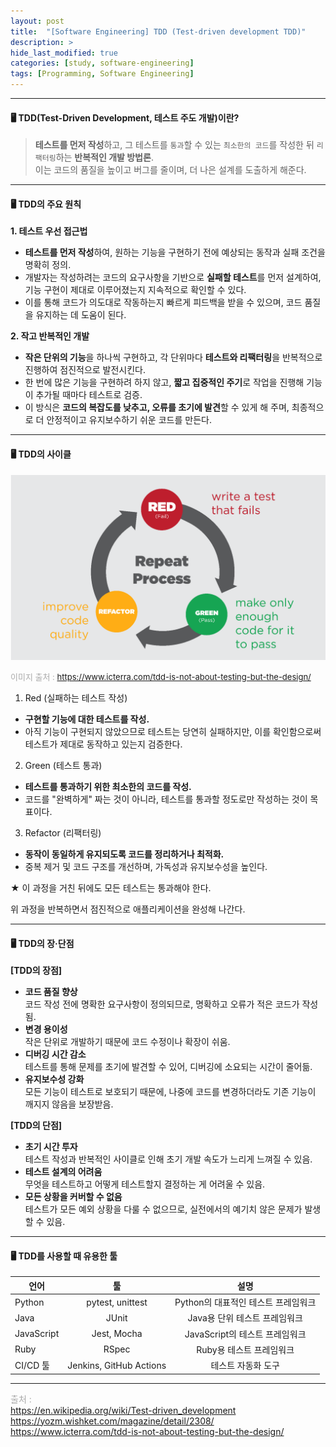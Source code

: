 ```yaml
---
layout: post
title:  "[Software Engineering] TDD (Test-driven development TDD)"
description: >
hide_last_modified: true
categories: [study, software-engineering]
tags: [Programming, Software Engineering]
---
```


----

#### 🖥️ TDD(Test-Driven Development, 테스트 주도 개발)이란?

> **테스트를 먼저 작성**하고, 그 테스트를 `통과`할 수 있는 `최소한의 코드`를 작성한 뒤 `리팩터링`하는 **반복적인 개발 방법론**. <br>
이는 코드의 품질을 높이고 버그를 줄이며, 더 나은 설계를 도출하게 해준다.

----

#### 🖥️ TDD의 주요 원칙

**1. 테스트 우선 접근법**
  - **테스트를 먼저 작성**하여, 원하는 기능을 구현하기 전에 예상되는 동작과 실패 조건을 명확히 정의.
  - 개발자는 작성하려는 코드의 요구사항을 기반으로 **실패할 테스트**를 먼저 설계하여, 기능 구현이 제대로 이루어졌는지 지속적으로 확인할 수 있다.
  - 이를 통해 코드가 의도대로 작동하는지 빠르게 피드백을 받을 수 있으며, 코드 품질을 유지하는 데 도움이 된다.

**2. 작고 반복적인 개발**
  - **작은 단위의 기능**을 하나씩 구현하고, 각 단위마다 **테스트와 리팩터링**을 반복적으로 진행하여 점진적으로 발전시킨다.
  - 한 번에 많은 기능을 구현하려 하지 않고, **짧고 집중적인 주기**로 작업을 진행해 기능이 추가될 때마다 테스트로 검증.
  - 이 방식은 **코드의 복잡도를 낮추고, 오류를 초기에 발견**할 수 있게 해 주며, 최종적으로 더 안정적이고 유지보수하기 쉬운 코드를 만든다.

----

#### 🖥️ TDD의 사이클

![](../../../assets/img/blog/software_engineering/tdd_process.png)

<span style="color:darkgray; font-size:13px;">이미지 출처 : https://www.icterra.com/tdd-is-not-about-testing-but-the-design/</span>

1. Red (실패하는 테스트 작성)
  - **구현할 기능에 대한 테스트를 작성.**
  - 아직 기능이 구현되지 않았으므로 테스트는 당연히 실패하지만, 이를 확인함으로써 테스트가 제대로 동작하고 있는지 검증한다.

2. Green (테스트 통과)
  - **테스트를 통과하기 위한 최소한의 코드를 작성.**
  - 코드를 "완벽하게" 짜는 것이 아니라, 테스트를 통과할 정도로만 작성하는 것이 목표이다.

3. Refactor (리팩터링)
  - **동작이 동일하게 유지되도록 코드를 정리하거나 최적화.**
  - 중복 제거 및 코드 구조를 개선하며, 가독성과 유지보수성을 높인다.
  
  ★ 이 과정을 거친 뒤에도 모든 테스트는 통과해야 한다.


위 과정을 반복하면서 점진적으로 애플리케이션을 완성해 나간다.

----

#### 🖥️ TDD의 장·단점

**[TDD의 장점]**
- **코드 품질 향상**  
  코드 작성 전에 명확한 요구사항이 정의되므로, 명확하고 오류가 적은 코드가 작성됨.
- **변경 용이성**  
  작은 단위로 개발하기 때문에 코드 수정이나 확장이 쉬움.
- **디버깅 시간 감소**  
  테스트를 통해 문제를 초기에 발견할 수 있어, 디버깅에 소요되는 시간이 줄어듦.
- **유지보수성 강화**  
  모든 기능이 테스트로 보호되기 때문에, 나중에 코드를 변경하더라도 기존 기능이 깨지지 않음을 보장받음.

**[TDD의 단점]**
- **초기 시간 투자**  
  테스트 작성과 반복적인 사이클로 인해 초기 개발 속도가 느리게 느껴질 수 있음.
- **테스트 설계의 어려움**  
  무엇을 테스트하고 어떻게 테스트할지 결정하는 게 어려울 수 있음.
- **모든 상황을 커버할 수 없음**  
  테스트가 모든 예외 상황을 다룰 수 없으므로, 실전에서의 예기치 않은 문제가 발생할 수 있음.

----

#### 🖥️ TDD를 사용할 때 유용한 툴

| 언어       | 툴                           | 설명                      |
|------------|:-----------------------------:|:--------------------------:|
| Python     | pytest, unittest              | Python의 대표적인 테스트 프레임워크 |
| Java       | JUnit                         | Java용 단위 테스트 프레임워크 |
| JavaScript | Jest, Mocha                   | JavaScript의 테스트 프레임워크  |
| Ruby       | RSpec                         | Ruby용 테스트 프레임워크     |
| CI/CD 툴   | Jenkins, GitHub Actions        | 테스트 자동화 도구            |


-----
<span style="color:darkgray">출처 : </span> <br>
https://en.wikipedia.org/wiki/Test-driven_development <br>
https://yozm.wishket.com/magazine/detail/2308/ <br>
https://www.icterra.com/tdd-is-not-about-testing-but-the-design/ <br>